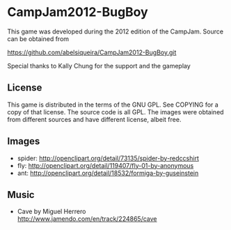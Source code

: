 CampJam2012-BugBoy
==================

This game was developed during the 2012 edition of the CampJam.
Source can be obtained from

   https://github.com/abelsiqueira/CampJam2012-BugBoy.git

Special thanks to Kally Chung for the support and the gameplay

License
-------
This game is distributed in the terms of the GNU GPL. See COPYING for a copy
of that license. The source code is all GPL. The images were obtained from
different sources and have different license, albeit free. 

Images
------

* spider: http://openclipart.org/detail/73135/spider-by-redccshirt
* fly: http://openclipart.org/detail/119407/fly-01-by-anonymous
* ant: http://openclipart.org/detail/18532/formiga-by-guseinstein

Music
-----

* Cave by Miguel Herrero
   http://www.jamendo.com/en/track/224865/cave
